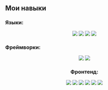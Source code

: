 
## Мои навыки

### Языки:
<div style="text-align:center;">
<img src="https://img.shields.io/badge/PHP-%23777BB4.svg?style=flat-square&logo=php&logoColor=white"/>
<img src="https://img.shields.io/badge/JavaScript-%23F7DF1E.svg?style=flat-square&logo=JavaScript&logoColor=black"/>
<img src="https://img.shields.io/badge/Python-%233776AB.svg?style=flat-square&logo=python&logoColor=white"/>
<img src="https://img.shields.io/badge/SQL-%2300F.svg?style=flat-square&logo=mysql&logoColor=white"/>
</div>

### Фреймворки:
<div style="text-align:center;">
<img src="https://img.shields.io/badge/Laravel-%23FF2D20.svg?style=flat-square&logo=laravel&logoColor=white"/>
<img src="https://img.shields.io/badge/Django-092E20?style=flat-square&logo=laravel&logoColor=white" />
<div>

 ### Фронтенд:
<div style="text-align:center;">
<img src="https://img.shields.io/badge/HTML5-%23E44D26.svg?style=flat-square&logo=html5&logoColor=white"/> 
<img src="https://img.shields.io/badge/CSS3-%231572B6.svg?style=flat-square&logo=css3&logoColor=white"/>
<img src="https://img.shields.io/badge/Sass-%23CC6699.svg?style=flat-square&logo=sass&logoColor=white"/> 
<img src="https://img.shields.io/badge/Bootstrap-%23563D7C.svg?style=flat-square&logo=bootstrap&logoColor=white"/> 
<img src="https://img.shields.io/badge/Tailwind_CSS-%2338B2AC.svg?style=flat-square&logo=tailwind-css&logoColor=white"/> 
<img src="https://shields.io/badge/react-black?logo=react&style=for-the-badge?style=flat-square"/>
<div>
